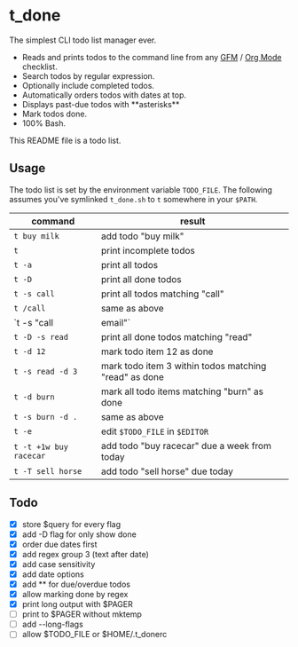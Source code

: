 # t_done

The simplest CLI todo list manager ever.

- Reads and prints todos to the command line from any [GFM][] /
  [Org Mode][] checklist.
- Search todos by regular expression.
- Optionally include completed todos.
- Automatically orders todos with dates at top.
- Displays past-due todos with \*\*asterisks\*\*
- Mark todos done.
- 100% Bash.

This README file is a todo list.

[gfm]: https://help.github.com/articles/writing-on-github/
[org mode]: http://orgmode.org

## Usage

The todo list is set by the environment variable `TODO_FILE`. The
following assumes you've symlinked `t_done.sh` to `t` somewhere in your
`$PATH`.

command                 | result
------------------------|-----------------------------------------------
`t buy milk`            | add todo "buy milk"
`t`                     | print incomplete todos
`t -a`                  | print all todos
`t -D`                  | print all done todos
`t -s call`             | print all todos matching "call"
`t /call`               | same as above
`t -s "call|email"`     | print all todos matching "call" or "email"
`t -D -s read`          | print all done todos matching "read"
`t -d 12`               | mark todo item 12 as done
`t -s read -d 3`        | mark todo item 3 within todos matching "read" as done
`t -d burn`             | mark all todo items matching "burn" as done
`t -s burn -d .`        | same as above
`t -e`                  | edit `$TODO_FILE` in `$EDITOR`
`t -t +1w buy racecar`  | add todo "buy racecar" due a week from today
`t -T sell horse`       | add todo "sell horse" due today

## Todo

- [X] store $query for every flag
- [X] add -D flag for only show done
- [X] order due dates first
- [X] add regex group 3 (text after date)
- [X] add case sensitivity
- [X] add date options
- [X] add ** for due/overdue todos
- [X] allow marking done by regex
- [X] print long output with $PAGER
- [ ] print to $PAGER without mktemp
- [ ] add --long-flags
- [ ] allow $TODO_FILE or $HOME/.t_donerc
